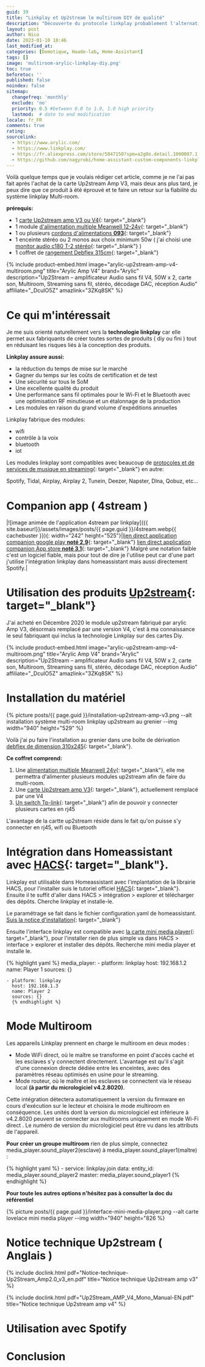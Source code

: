 ```yaml
---
guid: 39
title: "Linkplay et Up2stream le multiroom DIY de qualité"
description: "Découverte du protocole linkplay probablement l'alternative qualité prix la plus intéressante pour faire du multiroom face à airplay et sonos entre autres, le tout intégré dans homeassistant."
layout: post
author: Nico
date: 2023-01-10 18:46
last_modified_at: 
categories: [Domotique, Haade-lab, Home-Assistant]
tags: []
image: 'multiroom-arylic-linkplay-diy.png'
toc: true
beforetoc: ''
published: false
noindex: false
sitemap:
  changefreq: 'monthly'
  exclude: 'no'
  priority: 0.5 #between 0.0 to 1.0, 1.0 high priority
  lastmod:  # date to end modification
locale: fr_FR
comments: true
rating:  
sourcelink:
  - https://www.arylic.com/
  - https://www.linkplay.com/
  - https://fr.aliexpress.com/store/5047150?spm=a2g0o.detail.1000007.1.1214233a9V1zdT
  - https://github.com/nagyrobi/home-assistant-custom-components-linkplay#installation
---
```


Voilà quelque temps que je voulais rédiger cet article, comme je ne l'ai pas fait après l'achat de la carte Up2stream Amp V3, mais deux ans plus tard, je peux dire que ce produit à été éprouvé et te faire un retour sur la fiabilité du système linkplay Multi-room.

**prérequis:** 

- 1 [carte Up2stream amp V3 ou V4](https://amzn.to/3XQ1tdN){: target="_blank"}
- 1 module [d'alimentation multiple Meanwell 12-24v](https://s.click.aliexpress.com/e/_DC0ZHPD){: target="_blank"}
- 1 ou plusieurs [cordons d'alimentations **093**](https://s.click.aliexpress.com/e/_DnCLRVN){: target="_blank"}
- 1 enceinte stéréo ou 2 monos aux choix minimum 50w ( j'ai choisi une [monitor audio c180 T-2 stéréo](https://www.monitoraudio.com/en/product-ranges/core/c180-t2/){: target="_blank"} )
- 1 coffret de [rangement Debflex 315cm](https://amzn.to/3CMTNAR){: target="_blank"}

{% include product-embed.html image="arylic-up2stream-amp-v4-multiroom.png" title="Arylic Amp V4" brand="Arylic" description="Up2Stream – amplificateur Audio sans fil V4, 50W x 2, carte son, Multiroom, Streaming sans fil, stéréo, décodage DAC, réception Audio" affiliate="_DcuIO5Z" amazlink="3ZKq8SK" %}


# Ce qui m'intéressait 

Je me suis orienté naturellement vers la **technologie linkplay** car elle permet aux fabriquants de créer toutes sortes de produits ( diy ou fini ) tout en réduisant les risques liés à la conception des produits.

**Linkplay assure aussi:**

- la réduction du temps de mise sur le marché
- Gagner du temps sur les coûts de certification et de test
- Une sécurité sur tous le SoM
- Une excellente qualité du produit
- Une performance sans fil optimales pour le Wi-Fi et le Bluetooth avec une optimisation RF minutieuse et un étalonnage de la production
- Les modules en raison du grand volume d'expéditions annuelles

Linkplay fabrique des modules:

- wifi
- contrôle à la voix
- bluetooth
- iot

Les modules linkplay sont compatibles avec beaucoup de [protocoles et de services de musique en streaming](https://www.linkplay.com/app){: target="_blank"} en autre:

Spotify, Tidal, Airplay, Airplay 2, Tunein, Deezer, Napster, Dlna, Qobuz, etc...

#  Companion app ( 4stream )

|![image animée de l'application 4stream par linkplay]({{ site.baseurl}}/assets/images/posts/{{ page.guid }}/4stream.webp{{ cachebuster }}){: width="242" height="525"}|[lien direct application companion google play **noté 2,9**](https://play.google.com/store/apps/details?id=com.wifiaudio.Stream&hl=fr&gl=US&pli=1){: target="_blank"}
[lien direct application companion App store **noté 3,1**](https://apps.apple.com/fr/app/4stream/id1446722739){: target="_blank"}
Malgré une notation faible c'est un logiciel fiable, mais pour tout de dire je l'utilise peut car d'une part j'utilise l'intégration linkplay dans homeassistant mais aussi directement Spotify.|

# Utilisation des produits [Up2stream](https://fr.aliexpress.com/store/5047150?spm=a2g0o.detail.1000007.1.1214233a9V1zdT){: target="_blank"}

J'ai acheté en Décembre 2020 le module up2stream fabriqué par arylic Amp V3, désormais remplacé par une version V4, c'est à ma connaissance le seul fabriquant qui inclus la technologie Linkplay sur des cartes Diy.

{% include product-embed.html image="arylic-up2stream-amp-v4-multiroom.png" title="Arylic Amp V4" brand="Arylic" description="Up2Stream – amplificateur Audio sans fil V4, 50W x 2, carte son, Multiroom, Streaming sans fil, stéréo, décodage DAC, réception Audio" affiliate="_DcuIO5Z" amazlink="3ZKq8SK" %}

# Installation du matériel

{% picture posts/{{ page.guid }}/installation-up2stream-amp-v3.png --alt installation système multi-room linkplay up2stream au grenier --img width="940" height="529" %}

Voilà j'ai pu faire l'installation au grenier dans une boîte de dérivation [debflex de dimension 310x245](https://amzn.to/3CMTNAR){: target="_blank"}.

**Ce coffret comprend:**

1. Une [alimentation multiple Meanwell 24v](https://s.click.aliexpress.com/e/_DC0ZHPD){: target="_blank"}, elle me permettra d'alimenter plusieurs modules up2stream afin de faire du multi-room.
2. Une [carte Up2stream amp V3](https://amzn.to/3XQ1tdN){: target="_blank"}, actuellement remplacé par une V4
3. [Un switch Tp-link](https://amzn.to/3ZAThj4){: target="_blank"} afin de pouvoir y connecter plusieurs cartes en rj45

L'avantage de la cartte up2stream réside dans le fait qu'on puisse s'y connecter en rj45, wifi ou Bluetooth

# Intégration dans Homeassistant avec [HACS](https://github.com/hacs/integration){: target="_blank"}.

Linkplay est utilisable dans Homeassistant avec l'implantation de la librairie HACS, pour l'installer suis le tutoriel officiel [HACS](https://github.com/hacs/integration){: target="_blank"}. 
Ensuite il te suffit d'aller dans HACS > intégration > explorer et télécharger des dépôts.
Cherche linkplay et installe-le.

Le paramétrage se fait dans le fichier configuration.yaml de homeassistant.
[Suis la notice d'installation](https://github.com/nagyrobi/home-assistant-custom-components-linkplay#installation){: target="_blank"}

Ensuite l'interface linkplay est compatible avec [la carte mini media player](https://github.com/kalkih/mini-media-player){: target="_blank"}, pour l'installer rien de plus simple va dans HACS > interface > explorer et installer des dépôts.
Recherche mini media player et installe le.

{% highlight yaml %}
media_player:
    - platform: linkplay
      host: 192.168.1.2
      name: Player 1
      sources: {}

    - platform: linkplay
      host: 192.168.1.3
      name: Player 2
      sources: {}
      {% endhighlight %}

# Mode Multiroom

Les appareils Linkplay prennent en charge le multiroom en deux modes :

- Mode WiFi direct, où le maître se transforme en point d'accès caché et les esclaves s'y connectent directement. L'avantage est qu'il s'agit d'une connexion directe dédiée entre les enceintes, avec des paramètres réseau optimisés en usine pour le streaming. 
- Mode routeur, où le maître et les esclaves se connectent via le réseau local **(à partir du micrologiciel v4.2.8020)**.

Cette intégration détectera automatiquement la version du firmware en cours d'exécution sur le lecteur et choisira le mode multiroom en conséquence. Les unités dont la version du micrologiciel est inférieure à v4.2.8020 peuvent se connecter aux multirooms uniquement en mode Wi-Fi direct . Le numéro de version du micrologiciel peut être vu dans les attributs de l'appareil.

**Pour créer un groupe multiroom** rien de plus simple, connectez media_player.sound_player2(esclave) à media_player.sound_player1(maître) :

{% highlight yaml %}
    - service: linkplay.join
      data:
        entity_id: media_player.sound_player2
        master: media_player.sound_player1
{% endhighlight %}

**Pour toute les autres options n'hésitez pas à consulter la doc du référentiel**

{% picture posts/{{ page.guid }}/interface-mini-media-player.png --alt carte lovelace mini media player --img width="940" height="826 %}


# Notice technique Up2stream ( Anglais )

{% include doclink.html pdf="Notice-technique-Up2Stream_Amp2.0_v3_en.pdf" title="Notice technique Up2stream amp v3" %}

{% include doclink.html pdf="Up2Stream_AMP_V4_Mono_Manual-EN.pdf" title="Notice technique Up2stream amp v4" %}


# Utilisation avec Spotify

# Conclusion




